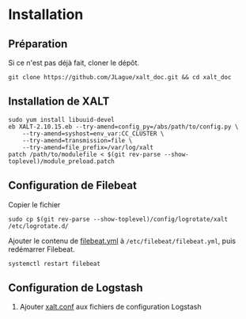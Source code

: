 # Installation

## Préparation

Si ce n'est pas déjà fait, cloner le dépôt.

```
git clone https://github.com/JLague/xalt_doc.git && cd xalt_doc
```

## Installation de XALT

```
sudo yum install libuuid-devel
eb XALT-2.10.15.eb --try-amend=config_py=/abs/path/to/config.py \
    --try-amend=syshost=env_var:CC_CLUSTER \
    --try-amend=transmission=file \
    --try-amend=file_prefix=/var/log/xalt
patch /path/to/modulefile < $(git rev-parse --show-toplevel)/module_preload.patch
```

## Configuration de Filebeat

Copier le fichier

```
sudo cp $(git rev-parse --show-toplevel)/config/logrotate/xalt /etc/logrotate.d/
```

Ajouter le contenu de [filebeat.yml](../config/filebeat/filebeat.yml) à `/etc/filebeat/filebeat.yml`, puis redémarrer Filebeat.

```
systemctl restart filebeat
```

## Configuration de Logstash

1. Ajouter [xalt.conf](../config/logstash/xalt.conf) aux fichiers de configuration Logstash




